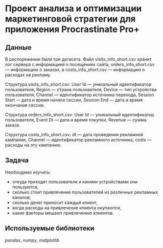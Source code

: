 # Проект анализа и оптимизации маркетинговой стратегии для приложения Procrastinate Pro+


## Данные

В распоряжении были три датасета. Файл visits_info_short.csv хранит лог сервера с информацией о посещениях сайта, orders_info_short.csv — информацию о заказах, а costs_info_short.csv — информацию о расходах на рекламу.

Структура visits_info_short.csv:
User Id — уникальный идентификатор пользователя,
Region — страна пользователя,
Device — тип устройства пользователя,
Channel — идентификатор источника перехода,
Session Start — дата и время начала сессии,
Session End — дата и время окончания сессии.

Структура orders_info_short.csv:
User Id — уникальный идентификатор пользователя,
Event Dt — дата и время покупки,
Revenue — сумма заказа.

Структура costs_info_short.csv:
dt — дата проведения рекламной кампании,
Channel — идентификатор рекламного источника,
costs — расходы на эту кампанию.

## Задача

Необходимо изучить:
- откуда приходят пользователи и какими устройствами они пользуются,
- сколько стоит привлечение пользователей из различных рекламных каналов;
- сколько денег приносит каждый клиент,
- когда расходы на привлечение клиента окупаются,
- какие факторы мешают привлечению клиентов.

## Используемые библиотеки
*pandas*, *numpy*, *matplotlib*
